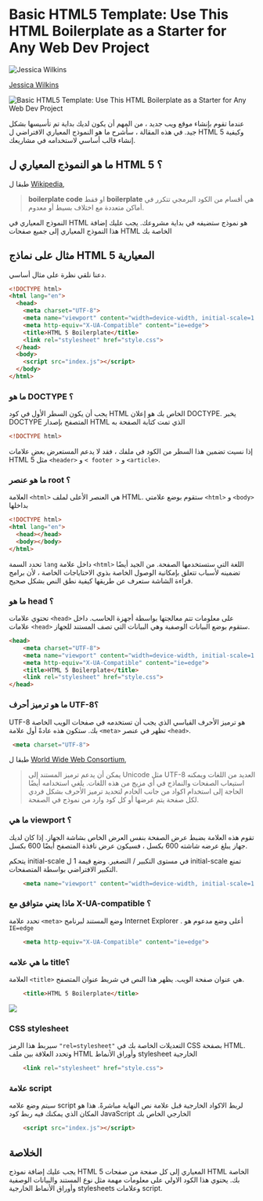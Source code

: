 # Basic HTML5 Template: Use This HTML Boilerplate as a Starter for Any Web Dev Project

![Jessica Wilkins](https://www.freecodecamp.org/news/content/images/size/w100/2021/05/jessica-wilkins-gravatar.jpeg)

[Jessica Wilkins](https://www.freecodecamp.org/news/author/jessica-wilkins/)

![Basic HTML5 Template: Use This HTML Boilerplate as a Starter for Any Web Dev Project](https://www.freecodecamp.org/news/content/images/size/w2000/2021/07/jackson-so-_t-l5FFH8VA-unsplash.jpg)


عندما تقوم بإنشاء موقع ويب جديد ، من المهم أن يكون لديك بداية تم تأسيسها بشكل جيد. في هذه المقالة ، سأشرح ما هو النموذج المعياري الافتراضي ل HTML 5  وكيفية إنشاء قالب أساسي لاستخدامه في مشاريعك.
## ما هو النموذج المعياري ل  HTML 5 ؟

طبقا ل  [Wikipedia](https://en.wikipedia.org/wiki/Boilerplate_code#HTML),

> **boilerplate code**  او فقط  **boilerplate**  هي أقسام من الكود البرمجي تتكرر في أماكن متعددة مع اختلاف بسيط أو معدوم.

النموذج المعياري في HTML هو نموذج ستضيفه في بداية مشروعك. يجب عليك إضافة هذا النموذج المعياري إلى جميع صفحات HTML الخاصة بك
## مثال على نماذج HTML 5 المعيارية

دعنا نلقي نظرة على مثال أساسي.
```html
<!DOCTYPE html>
<html lang="en">
  <head>
    <meta charset="UTF-8">
    <meta name="viewport" content="width=device-width, initial-scale=1.0">
    <meta http-equiv="X-UA-Compatible" content="ie=edge">
    <title>HTML 5 Boilerplate</title>
    <link rel="stylesheet" href="style.css">
  </head>
  <body>
	<script src="index.js"></script>
  </body>
</html>
```

### ما هو DOCTYPE ؟


يجب أن يكون السطر الأول في كود HTML الخاص بك هو إعلان DOCTYPE. يخبر DOCTYPE المتصفح بإصدار HTML الذي تمت كتابة الصفحة به

```html
<!DOCTYPE html>
```

إذا نسيت تضمين هذا السطر من الكود في ملفك ، فقد لا يدعم المستعرض بعض علامات HTML 5 مثل `<header>` و `< footer >` و `<article>`. 
### ما هو عنصر root ؟

العلامة `<html>` هي العنصر الأعلى لملف HTML. ستقوم بوضع علامتي `<html>` و  `<body>` بداخلها

```html
<!DOCTYPE html>
<html lang="en">
  <head></head>
  <body></body>
</html>
```

تحدد السمة `lang` داخل علامة ` <html> ` اللغة التي ستستخدمها الصفحة. من الجيد أيضًا تضمينه لأسباب تتعلق بإمكانية الوصول الخاصة بذوي الاحتاياجات الخاصة ، لأن برامج قراءة الشاشة ستعرف عن طريقها كيفية نطق النص بشكل صحيح.
### ما هو head ؟

تحتوي علامات `<head>` على معلومات تتم معالجتها بواسطة أجهزة الحاسب. داخل علامات `<head>` ستقوم بوضع البيانات الوصفية وهي البيانات التي تصف المستند للجهاز.

```html
<head>
    <meta charset="UTF-8">
    <meta name="viewport" content="width=device-width, initial-scale=1.0">
    <meta http-equiv="X-UA-Compatible" content="ie=edge">
    <title>HTML 5 Boilerplate</title>
    <link rel="stylesheet" href="style.css">
</head>
```

### ما هو ترميز أحرف UTF-8؟
UTF-8 هو ترميز الأحرف القياسي الذي يجب أن تستخدمه في صفحات الويب الخاصة بك. ستكون هذه عادةً أول علامة `<meta>` تظهر في عنصر `<head>`.

```html
 <meta charset="UTF-8">
```

طبقا ل  [World Wide Web Consortium](https://www.w3.org/International/questions/qa-choosing-encodings),
 
> يمكن أن يدعم ترميز المستند إلى Unicode مثل UTF-8 العديد من اللغات ويمكنه استيعاب الصفحات والنماذج في أي مزيج من هذه اللغات. يلغي استخدامه أيضًا الحاجة إلى استخدام اكواد من جانب الخادم لتحديد ترميز الأحرف بشكل فردي لكل صفحة يتم عرضها أو كل كود وارد من نموذج في الصفحة.

### ما هي  viewport ؟
تقوم هذه العلامة بضبط عرض الصفحة بنفس العرض الخاص بشاشة الجهاز. إذا كان لديك جهاز يبلغ عرضه شاشته 600 بكسل ، فسيكون عرض نافذة المتصفح أيضًا 600 بكسل.

يتحكم initial-scale في مستوى التكبير / التصغير.  وضع قيمة 1 ل initial-scale تمنع التكبير الافتراضي بواسطة المتصفحات.
```html
    <meta name="viewport" content="width=device-width, initial-scale=1.0">

```

### ماذا يعني متوافق مع X-UA-compatible ؟
تحدد علامة `<meta>` وضع المستند لبرنامج Internet Explorer . أعلى وضع مدعوم هو `IE=edge` 


```html
    <meta http-equiv="X-UA-Compatible" content="ie=edge">

```

### ما هي علامه title؟

العلامة `<title>` هي عنوان صفحة الويب. يظهر هذا النص في شريط عنوان المتصفح.
```html
    <title>HTML 5 Boilerplate</title>

```

![](https://www.freecodecamp.org/news/content/images/2021/07/Screen-Shot-2021-07-30-at-4.15.25-AM.png)

### CSS stylesheet
سيربط هذا الرمز `"rel=stylesheet"` التعديلات الخاصة بك في CSS بصفحة HTML. وتحدد العلاقة بين ملف HTML وأوراق الأنماط stylesheet الخارجية

```html
    <link rel="stylesheet" href="style.css">

```

### علامة script 

سيتم وضع علامه script لربط الاكواد الخارجية قبل علامة نص النهاية مباشرةً. هذا هو المكان الذي يمكنك فيه ربط كود JavaScript الخارجي الخاص بك

```html
	<script src="index.js"></script>

```

## الخلاصة
يجب عليك إضافة نموذج HTML 5 المعياري إلى كل صفحة من صفحات HTML الخاصة بك. يحتوي هذا الكود الاولي على معلومات مهمة مثل نوع المستند والبيانات الوصفية وأوراق الأنماط الخارجية stylesheets وعلامات script.